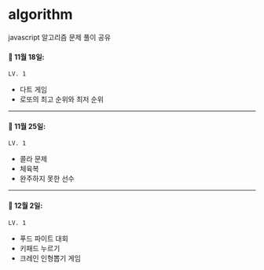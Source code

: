 # algorithm
javascript 알고리즘 문제 풀이 공유

#### 🔖 11월 18일: 
`LV. 1`
- 다트 게임
- 로또의 최고 순위와 최저 순위

---

#### 🔖 11월 25일: 
`LV. 1`
- 콜라 문제
- 체육복
- 완주하지 못한 선수

---

#### 🔖 12월 2일: 
`LV. 1`
- 푸드 파이트 대회
- 키패드 누르기
- 크레인 인형뽑기 게임
